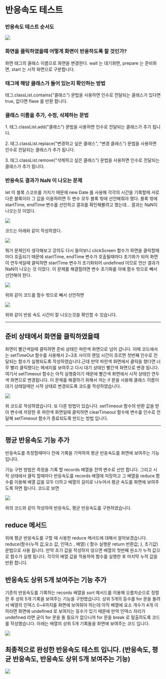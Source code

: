 # 반응속도 테스트

### 반응속도 테스트 순서도

<img src = "./response-check-plan.png">

### 화면을 클릭하였을때 어떻게 화면이 반응하도록 할 것인가?

<p>화면 태그의 클래스 이름으로 화면을 변경한다. wait 는 대기화면, prepare 는 준비화면, start 는 시작 화면으로 구분합니다.</p>

### 태그에 해당 클래스가 들어 있는지 확인하는 방법

<p>태그.classList.contains("클래스") 문법을 사용하면 인수로 전달되는 클래스가 있다면 true, 없다면 flase 를 반환 합니다.</p>

### 클래스 이름을 추가, 수정, 삭제하는 문법

<p>1. 태그.classList.add("클래스") 문법을 사용하면 인수로 전달되는 클래스가 추가 됩니다.</p>
<p>2. 태그.classList.replace("변경하고 싶은 클래스", "변경 클래스") 문법을 사용하면 인수로 전달되는 클래스가 추가 됩니다.</p>
<p>3. 태그.classList.remove("삭제하고 싶은 클래스") 문법을 사용하면 인수로 전달되는 클래스가 추가 됩니다.</p>

### 반응속도 결과가 NaN 이 나오는 문제

<p> let 이 블록 스코프를 가지기 때문에 new Date 를 사용해 각각의 시간을 기록할때 서로 다른 블록이라 그 값을 이용하려면 두 변수 모두 블록 밖에 선언해줘야 했다. 블록 밖에 startTime, endTime 변수를 선언하고 결과를 확인해볼려고 했는데... 결과는 NaN이 나오는것 이었다.</p>
<img src = "./error_response-check.png">
<p>코드는 아래와 같이 작성하였다.</p>
<img src = "./error_response-check_1.png">
<p>뭐가 문제인지 생각해보고 강의도 다시 들어보니 clickScreen 함수가 화면을 클릭할때마다 호출되기 때문에 startTime, endTime 변수가 호출될때마다 초기화가 되어 화면이 연두색일때 클릭하면 startTime 변수가 초기화되어 undefined 이므로 연산 결과가 NaN이 나오는 것 이었다. 이 문제를 해결할려면 변수 초기화를 아예 함수 밖으로 빼서 선언해야 한다.</p>
<img src = "./error_response-check_2.png">
<p>위와 같이 코드를 함수 밖으로 빼서 선언하면</p>
<img src = "./error_response-check_3.png">
<p>위와 같이 반응 속도 시간이 잘 나오는것을 확인할 수 있습니다.</p>

<hr>

## 준비 상태에서 화면을 클릭하였을때

<p>화면이 빨간색일때 클릭하면 준비 상태인 파란색 화면으로 넘어 갑니다. 이때 코드에서는 setTimeOut 함수를 사용해서 2~3초 사이의 랜덤 시간이 흐르면 첫번째 인수로 전달되는 함수가 실행되도록 작성하였습니다.근데 만약 파란색 화면에서 클릭을 했다면 너무 빨리 클릭했다는 메세지를 보여주고 다시 대기 상태인 빨간색 화면으로 변경 됩니다. 여기서 setTimeout 함수는 아직 실행중이기 때문에 빨간색 화면에서 시작 상태인 연두색 화면으로 변경됩니다. 이 문제를 해결하기 위해서 저는 if 문을 사용해 클래스 이름이 대기 상태일때만 시작 상태로 변경되도록 코드를 작성하였습니다.</p>
<img src = "./response-check-code.png">
<p>위 코드로 작성하였습니다. 또 다른 방법이 있습니다. setTimeout 함수의 반환 값을 받아 변수에 저장한 후 파란색 화면일때 클릭하면 clearTimeout 함수에 변수를 인수로 전달해 setTimeout 함수가 종료되도록 만드는 방법 입니다.</p>

<hr>

## 평균 반응속도 기능 추가

<p> 반응속도를 측정할때마다 전에 기록을 기억하여 평균 반응속도를 화면에 보여주는 기능 입니다.</p>
<p>기능 구현 방법은 측정을 기록 할 records 배열을 전역 변수로 선언 합니다. 그리고 시작 상태에서 클릭 할때마다 반응속도를 records 배열에 저장하고 그 배열을 reduce 함수를 이용해 배열 값을 모두 더하고 배열의 길이로 나누어서 평균 속도를 화면에 보여주도록 하면 됩니다. 코드로 보면</p>
<img src = "./response-check-code-start.png">
<p>위의 코드와 같이 작성하여 반응속도, 평균 반응속도를 구현하였습니다.<p>

## reduce 메서드

<p>위에 평균 반응속도를 구할 때 사용한 reduce 메서드에 대해서 알아보겠습니다. reduce(함수(누적 값,요소 값, 인덱스 , 배열) { 함수 실행문 return 반환값; }, 초기값) 문법으로 사용 됩니다. 만약 초기 값을 작성하지 않으면 배열의 첫번째 원소가 누적 값으로 함수가 실행 됩니다. 각각의 배열 값을 적용하여 함수를 실행한 후 마지막 누적 값을 반환 합니다.</p>

## 반응속도 상위 5개 보여주는 기능 추가

<p>기존의 반응속도를 기록하는 records 배열을 sort 메서드를 이용해 오름차순으로 정렬한 후 상위 5개 기록을 보여주는 기능을 구현했습니다. 상위 5개의 등수를 for 문을 돌려서 배열의 인덱스 0~4까지를 화면에 보여줘야 하는데 아직 배열에 요소 개수가 4개 이하라면 화면에 undefined 로 보여지는 등수가 있기 때문에 만약 인덱스 자리가 undefined 라면 굳이 for 문을 돌 필요가 없으니까 for 문을 break 로 탈출하도록 코드를 작성했습니다. 아래는 배열의 상위 5개 기록들을 화면에 보여주는 코드 입니다.</p>
<img src = "./response-check-code-self.png">

## 최종적으로 완성한 반응속도 테스트 입니다. (반응속도, 평균 반응속도, 반응속도 상위 5개 보여주는 기능)

<img src = "./response-check-image.png">
